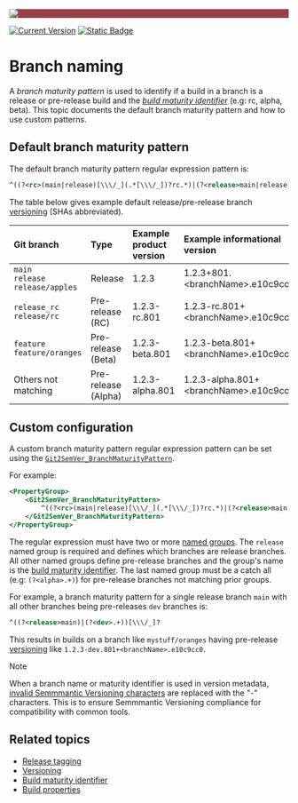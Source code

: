 ﻿---
uid: branch-naming
---

<div style="background-color:#944248;padding:0px;margin-bottom:0.5em">
  <img src="https://noetictools.github.io/Git2SemVer.MSBuild/Images/Git2SemVer_banner_840x70.png"/>
</div>

[![Current Version](https://img.shields.io/nuget/v/NoeticTools.Git2SemVer.MSBuild?label=Git2SemVer.MSBuild)](https://www.nuget.org/packages/NoeticTools.Git2SemVer.MsBuild)
<a href="https://github.com/NoeticTools/Git2SemVer">
  ![Static Badge](https://img.shields.io/badge/GitHub%20project-944248?logo=github)
</a>


# Branch naming

A _branch maturity pattern_ is used to identify if a build in a branch is a release or pre-release build and 
the [_build maturity identifier_](xref:maturity-identifier) (e.g: rc, alpha, beta). This topic documents the default branch maturity pattern and
how to use custom patterns.

## Default branch maturity pattern

The default branch maturity pattern regular expression pattern is:

```xml
^((?<rc>(main|release)[\\\/_](.*[\\\/_])?rc.*)|(?<release>main|release)|(?<beta>feature)|(?<alpha>.+))[\\\/_]?
```

The table below gives example default release/pre-release branch [versioning](xref:versioning) (SHAs abbreviated).

| Git branch                                | Type                | Example product version  | Example informational version           |
|:--                                        |:--                  |:--                       |:--                                      |
| `main`<br/>`release`<br/>`release/apples` | Release             | 1.2.3                    | 1.2.3+801.\<branchName>.e10c9cc0        |
| `release_rc`<br/>`release/rc`             | Pre-release (RC)    | 1.2.3-rc.801             | 1.2.3-rc.801+\<branchName>.e10c9cc0     |
| `feature`<br/>`feature/oranges`           | Pre-release (Beta)  | 1.2.3-beta.801           | 1.2.3-beta.801+\<branchName>.e10c9cc0   |
| Others not matching                       | Pre-release (Alpha) | 1.2.3-alpha.801          | 1.2.3-alpha.801+\<branchName>.e10c9cc0  |


## Custom configuration

A custom branch maturity pattern regular expression pattern can be set using the [`Git2SemVer_BranchMaturityPattern`](xref:msbuild-properties).

For example:
```xml
<PropertyGroup>
    <Git2SemVer_BranchMaturityPattern>
        ^((?<rc>(main|release)[\\\/_](.*[\\\/_])?rc.*)|(?<release>main|release)|(?<beta>feature)|(?<alpha>.+))[\\\/_]?
    </Git2SemVer_BranchMaturityPattern>
</PropertyGroup>
```

The regular expression must have two or more [named groups](https://learn.microsoft.com/en-us/dotnet/standard/base-types/grouping-constructs-in-regular-expressions#named-matched-subexpressions).
The `release` named group is required and defines which branches are release branches. 
All other named groups define pre-release branches and the group's name is the [build maturity identifier](xref:maturity-identifier).
The last named group must be a catch all (e.g: `(?<alpha>.+)`) for pre-release branches not matching prior groups.

For example, a branch maturity pattern for a single release branch `main` with all other branches being pre-releases `dev` branches is:
```xml
^((?<release>main)|(?<dev>.+))[\\\/_]?
```
This results in builds on a branch like `mystuff/oranges` having pre-release [versioning](xref:versioning) like `1.2.3-dev.801+<branchName>.e10c9cc0`.

> [!NOTE]
> When a branch name or maturity identifier is used in version metadata, [invalid Semmmantic Versioning characters](https://semver.org/#spec-item-10) are replaced with the "-" characters.
> This is to ensure Semmmantic Versioning compliance for compatibility with common tools.


## Related topics

* [Release tagging](xref:release-tagging)
* [Versioning](xref:versioning)
* [Build maturity identifier](xref:maturity-identifier)
* [Build properties](xref:msbuild-properties)
